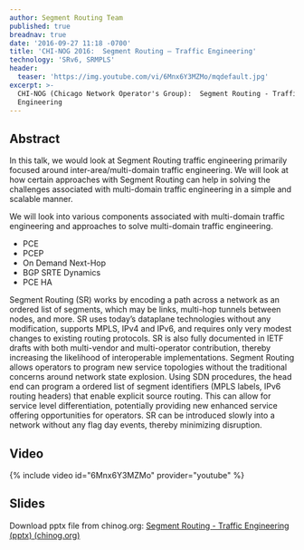 ```yaml
---
author: Segment Routing Team
published: true
breadnav: true
date: '2016-09-27 11:18 -0700'
title: 'CHI-NOG 2016:  Segment Routing – Traffic Engineering'
technology: 'SRv6, SRMPLS'
header:
  teaser: 'https://img.youtube.com/vi/6Mnx6Y3MZMo/mqdefault.jpg'
excerpt: >-
  CHI-NOG (Chicago Network Operator's Group):  Segment Routing - Traffic
  Engineering
---
```


## Abstract  

In this talk, we would look at Segment Routing traffic engineering primarily focused around inter-area/multi-domain traffic engineering. We will look at how certain approaches with Segment Routing can help in solving the challenges associated with multi-domain traffic engineering in a simple and scalable manner. 
    
    
We will look into various components associated with multi-domain traffic engineering and approaches to solve multi-domain traffic engineering.  

* PCE
* PCEP
* On Demand Next-Hop
* BGP SRTE Dynamics
* PCE HA  

Segment Routing (SR) works by encoding a path across a network as an ordered list of segments, which may be links, multi-hop tunnels between nodes, and more. SR uses today’s dataplane technologies without any modification, supports MPLS, IPv4 and IPv6, and requires only very modest changes to existing routing protocols. SR is also fully documented in IETF drafts with both multi-vendor and multi-operator contribution, thereby increasing the likelihood of interoperable implementations. Segment Routing allows operators to program new service topologies without the traditional concerns around network state explosion. Using SDN procedures, the head end can program a ordered list of segment identifiers (MPLS labels, IPv6 routing headers) that enable explicit source routing. This can allow for service level differentiation, potentially providing new enhanced service offering opportunities for operators. SR can be introduced slowly into a network without any flag day events, thereby minimizing disruption.  



## Video 

{% include video id="6Mnx6Y3MZMo" provider="youtube" %}


## Slides  

Download pptx file from chinog.org: [Segment Routing - Traffic Engineering (pptx) (chinog.org)](http://chinog.org/wp-content/uploads/2016/05/09.-Segment-Routing-%E2%80%93-Traffic-Engineering.pptx)

